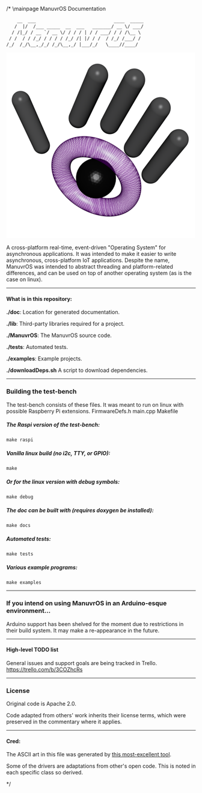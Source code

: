 /* \mainpage ManuvrOS Documentation

        __  ___                             ____  _____
       /  |/  /___ _____  __  ___   _______/ __ \/ ___/
      / /|_/ / __ `/ __ \/ / / / | / / ___/ / / /\__ \  
     / /  / / /_/ / / / / /_/ /| |/ / /  / /_/ /___/ /  
    /_/  /_/\__,_/_/ /_/\__,_/ |___/_/   \____//____/   


![ManuvrOS](doc/3d-logo.png)

A cross-platform real-time, event-driven "Operating System" for asynchronous applications. It was intended to make it easier to write asynchronous, cross-platform IoT applications. Despite the name, ManuvrOS was intended to abstract threading and platform-related differences, and can be used on top of another operating system (as is the case on linux).

----------------------
#### What is in this repository:
**./doc**:  Location for generated documentation.

**./lib**:  Third-party libraries required for a project.

**./ManuvrOS**:  The ManuvrOS source code.

**./tests**:  Automated tests.

**./examples**:  Example projects.

**./downloadDeps.sh**   A script to download dependencies.


----------------------
### Building the test-bench
The test-bench consists of these files. It was meant to run on linux with possible Raspberry Pi extensions.
    FirmwareDefs.h
    main.cpp
    Makefile

##### The Raspi version of the test-bench:

    make raspi

##### Vanilla linux build (no i2c, TTY, or GPIO):

    make

##### Or for the linux version with debug symbols:

    make debug

##### The doc can be built with (requires doxygen be installed):

    make docs

##### Automated tests:

    make tests

##### Various example programs:

    make examples


----------------------
### If you intend on using ManuvrOS in an Arduino-esque environment...
Arduino support has been shelved for the moment due to restrictions in their build system. It may make a re-appearance in the future.


----------------------
#### High-level TODO list
General issues and support goals are being tracked in Trello.
https://trello.com/b/3COZhcRs


----------------------
### License
Original code is Apache 2.0.

Code adapted from others' work inherits their license terms, which were preserved in the commentary where it applies.

----------------------
#### Cred:
The ASCII art in this file was generated by [this most-excellent tool](http://patorjk.com/software/taag).

Some of the drivers are adaptations from other's open code. This is noted in each specific class so derived.

*/
